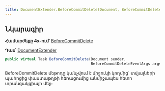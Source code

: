```yaml
---
title: DocumentExtender.BeforeCommitDelete(Document, BeforeCommitDeleteEventArgs) մեթոդ
---
```


## Նկարագիր

**Համարժեքը 4x-ում՝** [BeforeCommitDelete](https://armsoft.github.io/as4x-docs/HTM/ProgrGuide/ScriptProcs/DocExtenderEvents/BeforeCommitDelete.html)

**Դաս՝** [DocumentExtender](../document_extender.md)

```c#
public virtual Task BeforeCommitDelete(Document sender, 
                                       BeforeCommitDeleteEventArgs args)
```

BeforeCommitDelete մեթոդը կանչվում է միջուկի կողմից` տվյալների պահոցից փաստաթղթի հեռացումից անմիջապես հետո տրանզակցիայի մեջ։ 